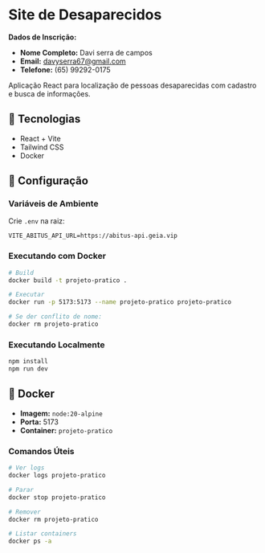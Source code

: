 # Site de Desaparecidos

**Dados de Inscrição:**

- **Nome Completo:** Davi serra de campos
- **Email:** davyserra67@gmail.com
- **Telefone:** (65) 99292-0175

Aplicação React para localização de pessoas desaparecidas com cadastro e busca de informações.

## 🚀 Tecnologias

- React + Vite
- Tailwind CSS
- Docker

## 🔧 Configuração

### Variáveis de Ambiente

Crie `.env` na raiz:

```env
VITE_ABITUS_API_URL=https://abitus-api.geia.vip
```

### Executando com Docker

```bash
# Build
docker build -t projeto-pratico .

# Executar
docker run -p 5173:5173 --name projeto-pratico projeto-pratico

# Se der conflito de nome:
docker rm projeto-pratico
```

### Executando Localmente

```bash
npm install
npm run dev
```

## 🐳 Docker

- **Imagem:** `node:20-alpine`
- **Porta:** 5173
- **Container:** `projeto-pratico`

### Comandos Úteis

```bash
# Ver logs
docker logs projeto-pratico

# Parar
docker stop projeto-pratico

# Remover
docker rm projeto-pratico

# Listar containers
docker ps -a
```
